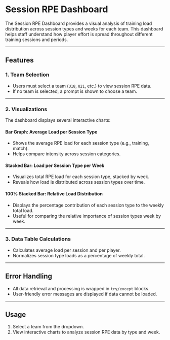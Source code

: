 # Session RPE Dashboard

The Session RPE Dashboard provides a visual analysis of training load distribution across session types and weeks for each team. This dashboard helps staff understand how player effort is spread throughout different training sessions and periods.

---

## Features

### 1. Team Selection

- Users must select a team (`U18`, `U21`, etc.) to view session RPE data.
- If no team is selected, a prompt is shown to choose a team.

---

### 2. Visualizations

The dashboard displays several interactive charts:

#### **Bar Graph: Average Load per Session Type**

- Shows the average RPE load for each session type (e.g., training, match).
- Helps compare intensity across session categories.

#### **Stacked Bar: Load per Session Type per Week**

- Visualizes total RPE load for each session type, stacked by week.
- Reveals how load is distributed across session types over time.

#### **100% Stacked Bar: Relative Load Distribution**

- Displays the percentage contribution of each session type to the weekly total load.
- Useful for comparing the relative importance of session types week by week.

---

### 3. Data Table Calculations

- Calculates average load per session and per player.
- Normalizes session type loads as a percentage of weekly total.

---

## Error Handling

- All data retrieval and processing is wrapped in `try/except` blocks.
- User-friendly error messages are displayed if data cannot be loaded.

---

## Usage

1. Select a team from the dropdown.
2. View interactive charts to analyze session RPE data by type and week.

